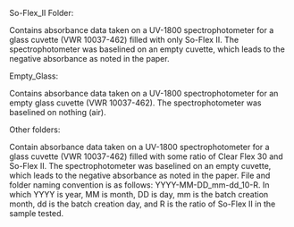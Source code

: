 So-Flex_II Folder:

Contains absorbance data taken on a UV-1800 spectrophotometer for a glass cuvette (VWR 10037-462) filled with only So-Flex II. The spectrophotometer was baselined on an empty cuvette, which leads to the negative absorbance as noted in the paper.

Empty_Glass:

Contains absorbance data taken on a UV-1800 spectrophotometer for an empty glass cuvette (VWR 10037-462). The spectrophotometer was baselined on nothing (air).

Other folders:

Contain absorbance data taken on a UV-1800 spectrophotometer for a glass cuvette (VWR 10037-462) filled with some ratio of Clear Flex 30 and So-Flex II. The spectrophotometer was baselined on an empty cuvette, which leads to the negative absorbance as noted in the paper. File and folder naming convention is as follows: YYYY-MM-DD_mm-dd_10-R. In which YYYY is year, MM is month, DD is day, mm is the batch creation month, dd is the batch creation day, and R is the ratio of So-Flex II in the sample tested.
